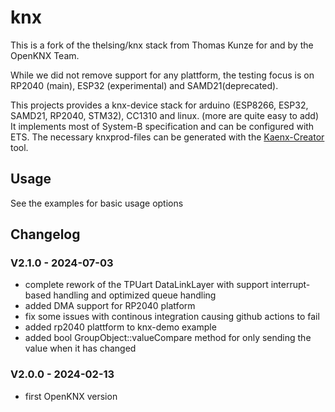 # knx

This is a fork of the thelsing/knx stack from Thomas Kunze for and by the OpenKNX Team.

While we did not remove support for any plattform, the testing focus is on RP2040 (main), ESP32 (experimental) and SAMD21(deprecated).

This projects provides a knx-device stack for arduino (ESP8266, ESP32, SAMD21, RP2040, STM32), CC1310 and linux. (more are quite easy to add)
It implements most of System-B specification and can be configured with ETS.
The necessary knxprod-files can be generated with the [Kaenx-Creator](https://github.com/OpenKNX/Kaenx-Creator) tool.


## Usage
See the examples for basic usage options


## Changelog

### V2.1.0 - 2024-07-03
- complete rework of the TPUart DataLinkLayer with support interrupt-based handling and optimized queue handling
- added DMA support for RP2040 platform
- fix some issues with continous integration causing github actions to fail
- added rp2040 plattform to knx-demo example
- added bool GroupObject::valueCompare method for only sending the value when it has changed 

### V2.0.0 - 2024-02-13
- first OpenKNX version